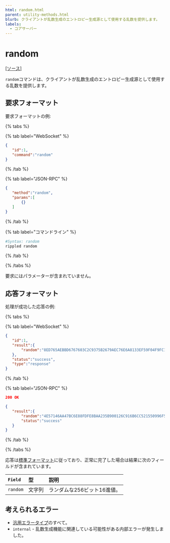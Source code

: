 ```yaml
---
html: random.html
parent: utility-methods.html
blurb: クライアントが乱数生成のエントロピー生成源として使用する乱数を提供します。
labels:
  - コアサーバー
---
```

# random
[[ソース]](https://github.com/XRPLF/rippled/blob/master/src/ripple/rpc/handlers/Random.cpp "Source")

`random`コマンドは、クライアントが乱数生成のエントロピー生成源として使用する乱数を提供します。

## 要求フォーマット
要求フォーマットの例:

{% tabs %}

{% tab label="WebSocket" %}
```json
{
   "id":1,
   "command":"random"
}
```
{% /tab %}

{% tab label="JSON-RPC" %}
```json
{
   "method":"random",
   "params":[
       {}
   ]
}
```
{% /tab %}

{% tab label="コマンドライン" %}
```sh
#Syntax: random
rippled random
```
{% /tab %}

{% /tabs %}

要求にはパラメーターが含まれていません。

## 応答フォーマット

処理が成功した応答の例:

{% tabs %}

{% tab label="WebSocket" %}
```json
{
   "id":1,
   "result":{
       "random":"8ED765AEBBD6767603C2C9375B2679AEC76E6A8133EF59F04F9FC1AAA70E41AF"
   },
   "status":"success",
   "type":"response"
}
```
{% /tab %}

{% tab label="JSON-RPC" %}
```json
200 OK

{
   "result":{
       "random":"4E57146AA47BC6E88FDFE8BAA235B900126C916B6CC521550996F590487B837A",
       "status":"success"
   }
}
```
{% /tab %}

{% /tabs %}

応答は[標準フォーマット](../../api-conventions/response-formatting.md)に従っており、正常に完了した場合は結果に次のフィールドが含まれています。

| `Field`  | 型   | 説明               |
|:---------|:-------|:--------------------------|
| `random` | 文字列 | ランダムな256ビット16進値。 |

## 考えられるエラー

* [汎用エラータイプ](error-formatting.html#汎用エラー)のすべて。
* `internal` - 乱数生成機能に関連している可能性がある内部エラーが発生しました。
